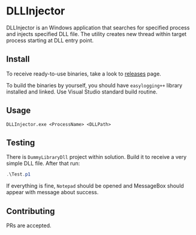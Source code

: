 # DLLInjector

DLLInjector is an Windows application that searches for specified process and injects specified DLL file. The utility creates new thread within target process starting at DLL entry point.

## Install

To receive ready-to-use binaries, take a look to [releases](https://github.com/elektrikArt/DLLInjector/releases/) page.

To build the binaries by yourself, you should have `easylogging++` library installed and linked. Use Visual Studio standard build routine. 

## Usage

```
DLLInjector.exe <ProcessName> <DLLPath> 
```

## Testing

There is `DummyLibraryDll` project within solution. Build it to receive a very simple DLL file. After that run:
```PowerShell
.\Test.p1
```
If everything is fine, `Notepad` should be opened and MessageBox should appear with message about success.

## Contributing

PRs are accepted.
